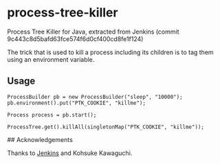 # process-tree-killer

Process Tree Killer for Java, extracted from Jenkins (commit 9c443c8d5bafd63fce574f6d0cf400cd8fe1f124)

The trick that is used to kill a process including its children is to tag them using an environment variable.

## Usage

    ProcessBuilder pb = new ProcessBuilder("sleep", "10000");
    pb.environment().put("PTK_COOKIE", "killme");
    
    Process process = pb.start();
    
    ProcessTree.get().killAll(singletonMap("PTK_COOKIE", "killme"));

## Acknowledgements

Thanks to [Jenkins](https://github.com/jenkinsci/jenkins) and Kohsuke Kawaguchi.
